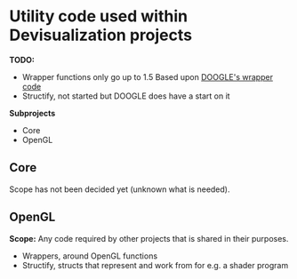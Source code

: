 Utility code used within Devisualization projects
====
**TODO:**
- Wrapper functions only go up to 1.5
	Based upon [DOOGLE's wrapper code](https://raw.githubusercontent.com/rikkimax/DOOGLE/master/source/OpenGL/doogle/overloads/wrappers.d)
- Structify, not started but DOOGLE does have a start on it

**Subprojects**
- Core
- OpenGL

Core
---
Scope has not been decided yet (unknown what is needed).

OpenGL
-----
__**Scope:**__ Any code required by other projects that is shared in their purposes.
- Wrappers, around OpenGL functions
- Structify, structs that represent and work from for e.g. a shader program 